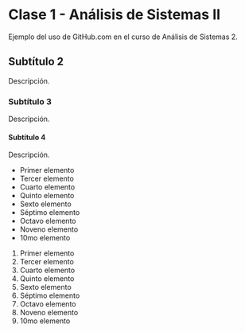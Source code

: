 # Clase 1 - Análisis de Sistemas II

Ejemplo del uso de GitHub.com en el curso de Análisis de Sistemas 2.

## Subtítulo 2

Descripción.

### Subtítulo 3

Descripción.

#### Subtítulo 4

Descripción.

- Primer elemento
- Tercer elemento
- Cuarto elemento
- Quinto elemento
- Sexto elemento
- Séptimo elemento
- Octavo elemento
- Noveno elemento
- 10mo elemento

1. Primer elemento
3. Tercer elemento
4. Cuarto elemento
5. Quinto elemento
6. Sexto elemento
7. Séptimo elemento
8. Octavo elemento
8. Noveno elemento
10. 10mo elemento